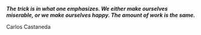 _**The trick is in what one emphasizes. We either make ourselves miserable, or we make ourselves happy. The amount of work is the same.**_

Carlos Castaneda